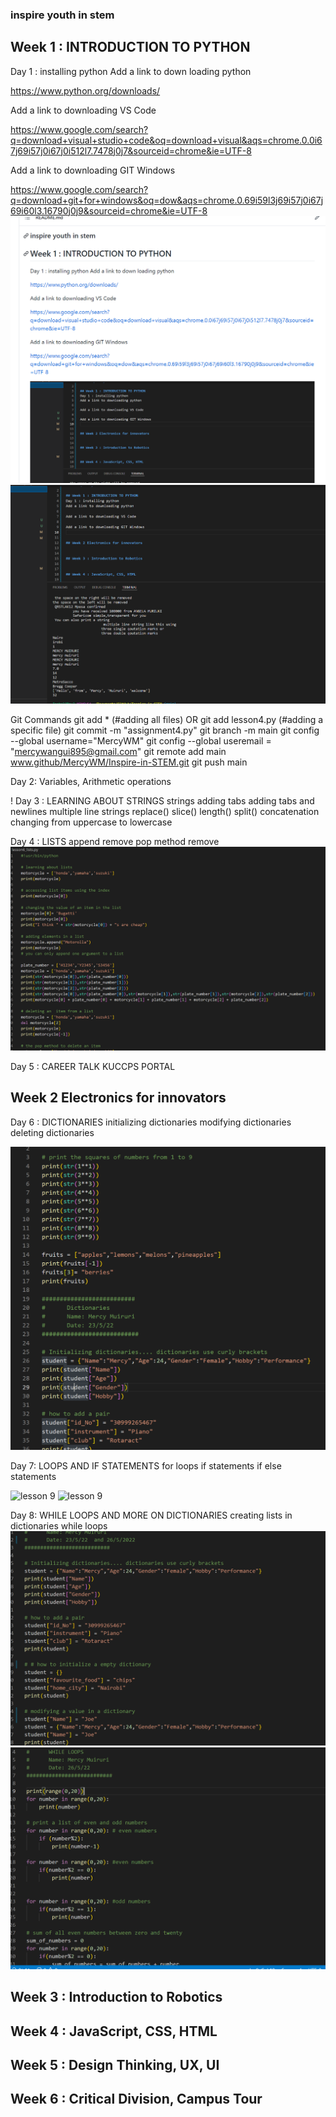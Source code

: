 ### inspire youth in stem

## Week 1 : INTRODUCTION TO PYTHON
Day 1 : installing python
Add a link to down loading python

https://www.python.org/downloads/

Add a link to downloading VS Code

https://www.google.com/search?q=download+visual+studio+code&oq=download+visual&aqs=chrome.0.0i67j69i57j0i67j0i512l7.7478j0j7&sourceid=chrome&ie=UTF-8

Add a link to downloading GIT Windows

https://www.google.com/search?q=download+git+for+windows&oq=dow&aqs=chrome.0.69i59l3j69i57j0i67j69i60l3.16790j0j9&sourceid=chrome&ie=UTF-8
![lesson 2](./images/Capture.PNG)
![ lesson 3](./images/picture.PNG)

Git Commands
git add *   (#adding all files) OR git add lesson4.py (#adding a specific file)
git commit -m "assignment4.py"
git branch -m main
git config --global username="MercyWM"
git config --global useremail = "mercywangui895@gmail.com"
git remote add main www.github/MercyWM/Inspire-in-STEM.git
git push main

Day 2: Variables, Arithmetic operations

!
Day 3 : LEARNING ABOUT STRINGS 
strings
adding tabs adding tabs and newlines
multiple line strings
replace()
slice()
length()
split()
concatenation
changing from uppercase to lowercase

Day 4 : LISTS
append
remove
pop method
remove
![Lesson 6](./images/LISTS.PNG)

Day 5 : CAREER TALK
KUCCPS PORTAL


## Week 2 Electronics for innovators

Day 6 : DICTIONARIES
initializing dictionaries
modifying dictionaries
deleting dictionaries

![lesson 7](./images/DICTIONARIES.PNG)


Day 7: LOOPS AND IF STATEMENTS
for loops
if statements
if else statements

![lesson 9](./If%20Statements.PNG)
![lesson 9](./LOOPS.PNG)

Day 8: WHILE LOOPS AND MORE ON DICTIONARIES
creating lists in dictionaries
while loops
![loops_and_dictionaries](./images/MORE%20ON%20DICTIONARIES.PNG)
![loops_and_dictionaries](./images/WHILE%20LOOPS.PNG)
## Week 3 : Introduction to Robotics


## Week 4 : JavaScript, CSS, HTML


## Week 5 : Design Thinking, UX, UI


## Week 6 : Critical Division, Campus Tour
